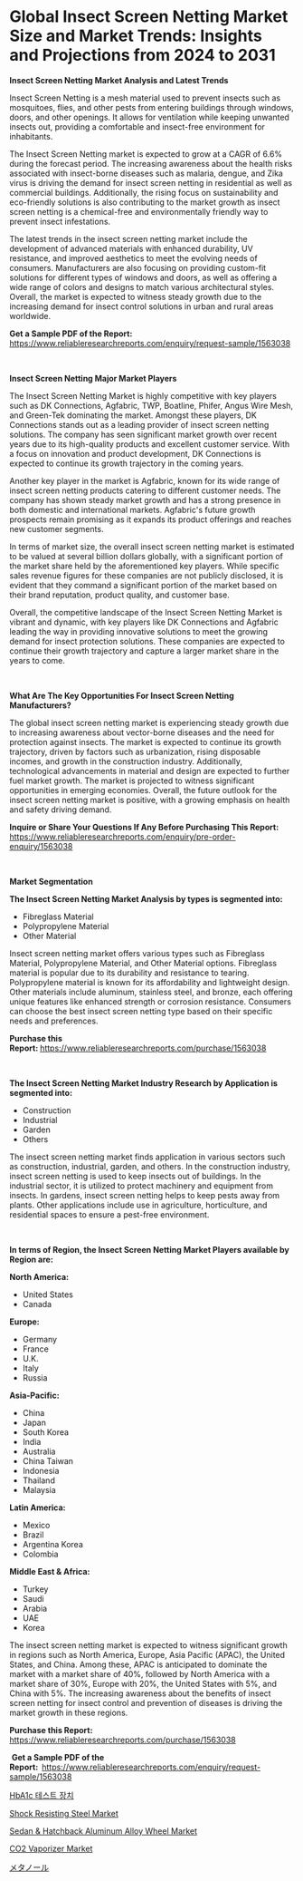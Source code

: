 <p><h1>Global Insect Screen Netting Market Size and Market Trends: Insights and Projections from 2024 to 2031</h1></p><p><strong>Insect Screen Netting Market Analysis and Latest Trends</strong></p>
<p><p>Insect Screen Netting is a mesh material used to prevent insects such as mosquitoes, flies, and other pests from entering buildings through windows, doors, and other openings. It allows for ventilation while keeping unwanted insects out, providing a comfortable and insect-free environment for inhabitants.</p><p>The Insect Screen Netting market is expected to grow at a CAGR of 6.6% during the forecast period. The increasing awareness about the health risks associated with insect-borne diseases such as malaria, dengue, and Zika virus is driving the demand for insect screen netting in residential as well as commercial buildings. Additionally, the rising focus on sustainability and eco-friendly solutions is also contributing to the market growth as insect screen netting is a chemical-free and environmentally friendly way to prevent insect infestations.</p><p>The latest trends in the insect screen netting market include the development of advanced materials with enhanced durability, UV resistance, and improved aesthetics to meet the evolving needs of consumers. Manufacturers are also focusing on providing custom-fit solutions for different types of windows and doors, as well as offering a wide range of colors and designs to match various architectural styles. Overall, the market is expected to witness steady growth due to the increasing demand for insect control solutions in urban and rural areas worldwide.</p></p>
<p><strong>Get a Sample PDF of the Report:&nbsp;</strong> <a href="https://www.reliableresearchreports.com/enquiry/request-sample/1563038">https://www.reliableresearchreports.com/enquiry/request-sample/1563038</a></p>
<p>&nbsp;</p>
<p><strong>Insect Screen Netting Major Market Players</strong></p>
<p><p>The Insect Screen Netting Market is highly competitive with key players such as DK Connections, Agfabric, TWP, Boatline, Phifer, Angus Wire Mesh, and Green-Tek dominating the market. Amongst these players, DK Connections stands out as a leading provider of insect screen netting solutions. The company has seen significant market growth over recent years due to its high-quality products and excellent customer service. With a focus on innovation and product development, DK Connections is expected to continue its growth trajectory in the coming years.</p><p>Another key player in the market is Agfabric, known for its wide range of insect screen netting products catering to different customer needs. The company has shown steady market growth and has a strong presence in both domestic and international markets. Agfabric's future growth prospects remain promising as it expands its product offerings and reaches new customer segments.</p><p>In terms of market size, the overall insect screen netting market is estimated to be valued at several billion dollars globally, with a significant portion of the market share held by the aforementioned key players. While specific sales revenue figures for these companies are not publicly disclosed, it is evident that they command a significant portion of the market based on their brand reputation, product quality, and customer base.</p><p>Overall, the competitive landscape of the Insect Screen Netting Market is vibrant and dynamic, with key players like DK Connections and Agfabric leading the way in providing innovative solutions to meet the growing demand for insect protection solutions. These companies are expected to continue their growth trajectory and capture a larger market share in the years to come.</p></p>
<p>&nbsp;</p>
<p><strong>What Are The Key Opportunities For Insect Screen Netting Manufacturers?</strong></p>
<p><p>The global insect screen netting market is experiencing steady growth due to increasing awareness about vector-borne diseases and the need for protection against insects. The market is expected to continue its growth trajectory, driven by factors such as urbanization, rising disposable incomes, and growth in the construction industry. Additionally, technological advancements in material and design are expected to further fuel market growth. The market is projected to witness significant opportunities in emerging economies. Overall, the future outlook for the insect screen netting market is positive, with a growing emphasis on health and safety driving demand.</p></p>
<p><strong>Inquire or Share Your Questions If Any Before Purchasing This Report:</strong> <a href="https://www.reliableresearchreports.com/enquiry/pre-order-enquiry/1563038">https://www.reliableresearchreports.com/enquiry/pre-order-enquiry/1563038</a></p>
<p>&nbsp;</p>
<p><strong>Market Segmentation</strong></p>
<p><strong>The Insect Screen Netting Market Analysis by types is segmented into:</strong></p>
<p><ul><li>Fibreglass Material</li><li>​Polypropylene Material</li><li>Other Material</li></ul></p>
<p><p>Insect screen netting market offers various types such as Fibreglass Material, Polypropylene Material, and Other Material options. Fibreglass material is popular due to its durability and resistance to tearing. Polypropylene material is known for its affordability and lightweight design. Other materials include aluminum, stainless steel, and bronze, each offering unique features like enhanced strength or corrosion resistance. Consumers can choose the best insect screen netting type based on their specific needs and preferences.</p></p>
<p><strong>Purchase this Report:&nbsp;</strong><a href="https://www.reliableresearchreports.com/purchase/1563038">https://www.reliableresearchreports.com/purchase/1563038</a></p>
<p>&nbsp;</p>
<p><strong>The Insect Screen Netting Market Industry Research by Application is segmented into:</strong></p>
<p><ul><li>Construction</li><li>Industrial</li><li>Garden</li><li>Others</li></ul></p>
<p><p>The insect screen netting market finds application in various sectors such as construction, industrial, garden, and others. In the construction industry, insect screen netting is used to keep insects out of buildings. In the industrial sector, it is utilized to protect machinery and equipment from insects. In gardens, insect screen netting helps to keep pests away from plants. Other applications include use in agriculture, horticulture, and residential spaces to ensure a pest-free environment.</p></p>
<p>&nbsp;</p>
<p><strong>In terms of Region, the Insect Screen Netting Market Players available by Region are:</strong></p>
<p>
    <p> <strong> North America: </strong>
        <ul>
            <li>United States</li>
            <li>Canada</li>
        </ul>
        </p> 
    <p> <strong> Europe: </strong>
        <ul>
            <li>Germany</li>
            <li>France</li>
            <li>U.K.</li>
            <li>Italy</li>
            <li>Russia</li>
        </ul>
        </p> 
    <p> <strong> Asia-Pacific: </strong>
        <ul>
            <li>China</li>
            <li>Japan</li>
            <li>South Korea</li>
            <li>India</li>
            <li>Australia</li>
            <li>China Taiwan</li>
            <li>Indonesia</li>
            <li>Thailand</li>
            <li>Malaysia</li>
        </ul>
        </p> 
    <p> <strong> Latin America: </strong>
        <ul>
            <li>Mexico</li>
            <li>Brazil</li>
            <li>Argentina Korea</li>
            <li>Colombia</li>
        </ul>
        </p> 
    <p> <strong> Middle East & Africa: </strong>
        <ul>
            <li>Turkey</li>
            <li>Saudi</li>
            <li>Arabia</li>
            <li>UAE</li>
            <li>Korea</li>
        </ul>
    </p>
    </p>
<p><p>The insect screen netting market is expected to witness significant growth in regions such as North America, Europe, Asia Pacific (APAC), the United States, and China. Among these, APAC is anticipated to dominate the market with a market share of 40%, followed by North America with a market share of 30%, Europe with 20%, the United States with 5%, and China with 5%. The increasing awareness about the benefits of insect screen netting for insect control and prevention of diseases is driving the market growth in these regions.</p></p>
<p><strong>Purchase this Report: </strong><a href="https://www.reliableresearchreports.com/purchase/1563038">https://www.reliableresearchreports.com/purchase/1563038</a></p>
<p>&nbsp;<strong>Get a Sample PDF of the Report:&nbsp;&nbsp;</strong><a href="https://www.reliableresearchreports.com/enquiry/request-sample/1563038">https://www.reliableresearchreports.com/enquiry/request-sample/1563038</a></p>
<p><strong></strong></p>
<p><p><a href="https://github.com/bvubpqd5241630/Market-Research-Report-List-1/blob/main/1408212190134.md">HbA1c 테스트 장치</a></p><p><a href="https://github.com/fiixsa/Market-Research-Report-List-1/blob/main/shock-resisting-steel-market.md">Shock Resisting Steel Market</a></p><p><a href="https://sore-arch-6db.notion.site/Sedan-Hatchback-Aluminum-Alloy-Wheel-Market-Size-Evaluating-its-Market-Trends-Growth-and-Projec-b028bd113e044a3ea48fdbbcc2c61837">Sedan & Hatchback Aluminum Alloy Wheel Market</a></p><p><a href="https://view.publitas.com/reportprime-1/co2-vaporizer-market-challenges-opportunities-and-growth-drivers-and-major-market-players-forecasted-for-period-from-2023-2030/">CO2 Vaporizer Market</a></p><p><a href="https://github.com/bucuel854722/Market-Research-Report-List-1/blob/main/2576584190260.md">メタノール</a></p></p>
